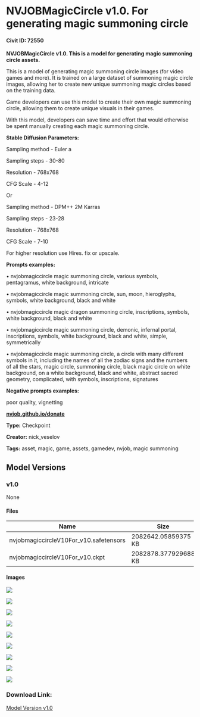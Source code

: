 # NVJOBMagicCircle v1.0. For generating magic summoning circle

#### Civit ID: 72550

<p><strong>NVJOBMagicCircle v1.0. This is a model for generating magic summoning circle assets.</strong></p><p>This is a model of generating magic summoning circle images (for video games and more). It is trained on a large dataset of summoning magic circle images, allowing her to create new unique summoning magic circles based on the training data.</p><p>Game developers can use this model to create their own magic summoning circle, allowing them to create unique visuals in their games.</p><p>With this model, developers can save time and effort that would otherwise be spent manually creating each magic summoning circle.</p><p><strong>Stable Diffusion Parameters:</strong></p><p>Sampling method - Euler a</p><p>Sampling steps - 30-80</p><p>Resolution - 768x768</p><p>CFG Scale - 4-12</p><p>Or</p><p>Sampling method - DPM++ 2M Karras</p><p>Sampling steps - 23-28</p><p>Resolution - 768x768</p><p>CFG Scale - 7-10</p><p>For higher resolution use Hires. fix or upscale.</p><p><strong>Prompts examples:</strong></p><p>• nvjobmagiccircle magic summoning circle, various symbols, pentagramus, white background, intricate</p><p>• nvjobmagiccircle magic summoning circle, sun, moon, hieroglyphs, symbols, white background, black and white</p><p>• nvjobmagiccircle magic dragon summoning circle, inscriptions, symbols, white background, black and white</p><p>• nvjobmagiccircle magic summoning circle, demonic, infernal portal, inscriptions, symbols, white background, black and white, simple, symmetrically</p><p>• nvjobmagiccircle magic summoning circle, a circle with many different symbols in it, including the names of all the zodiac signs and the numbers of all the stars, magic circle, summoning circle, black magic circle on white background, on a white background, black and white, abstract sacred geometry, complicated, with symbols, inscriptions, signatures</p><p><strong>Negative prompts examples:</strong></p><p>poor quality, vignetting</p><p><a target="_blank" rel="ugc" href="http://nvjob.github.io/donate"><strong>nvjob.github.io/donate</strong></a></p><p></p>

**Type:** Checkpoint

**Creator:** nick_veselov

**Tags:** asset, magic, game, assets, gamedev, nvjob, magic summoning

## Model Versions

### v1.0

None

#### Files

| Name | Size | Type | Format | Download Url | AutoV1 | AutoV2 | SHA256 | CRC32 | BLAKE3 |
| --- | --- | --- | --- | --- | --- | --- | --- | --- | --- |
| nvjobmagiccircleV10For_v10.safetensors | 2082642.05859375 KB | Model | SafeTensor | https://civitai.com/api/download/models/77286 | B13930B7 | D8034D8696 | D8034D869645A4762228342C1E8580CD383D317104B960016F72D39B92020059 | F81F4261 | F4AE83C6E60BA938A6CA4310558C4625C58D37B47A25A4EF9D38BDF1C1DC6373 |
| nvjobmagiccircleV10For_v10.ckpt | 2082878.377929688 KB | Model | PickleTensor | https://civitai.com/api/download/models/77286?type=Model&format=PickleTensor&size=pruned&fp=fp16 | 993F2358 | 9254EC63FE | 9254EC63FE8A2823917E8AF1254E98CA551673FFB9D8A66ED80DA7BDE0730512 | 5D197496 | 5A286724981778241C63D1A0940430590F03DA0B09FF6CE5D6E00EB3AB2821FE |

#### Images

<p><img src="https://image.civitai.com/xG1nkqKTMzGDvpLrqFT7WA/a443d515-49d8-4205-915d-e7b3f675f998/width=450/866823.jpeg" /></p>

<p><img src="https://image.civitai.com/xG1nkqKTMzGDvpLrqFT7WA/12854832-bf68-4494-abfe-9d128fd92c26/width=450/866820.jpeg" /></p>

<p><img src="https://image.civitai.com/xG1nkqKTMzGDvpLrqFT7WA/a44f09e4-1e2b-4390-9b17-17469b73d2a2/width=450/866778.jpeg" /></p>

<p><img src="https://image.civitai.com/xG1nkqKTMzGDvpLrqFT7WA/a2409c75-f7ab-42f4-937e-6578527d5654/width=450/866761.jpeg" /></p>

<p><img src="https://image.civitai.com/xG1nkqKTMzGDvpLrqFT7WA/77213460-4454-45c8-a5ca-a57c5923aae5/width=450/866839.jpeg" /></p>

<p><img src="https://image.civitai.com/xG1nkqKTMzGDvpLrqFT7WA/2791c1b0-7335-4b05-9056-1b3de95db990/width=450/866762.jpeg" /></p>

<p><img src="https://image.civitai.com/xG1nkqKTMzGDvpLrqFT7WA/e90a9441-adbc-417c-81ca-dbe26b89ed0d/width=450/866763.jpeg" /></p>

<p><img src="https://image.civitai.com/xG1nkqKTMzGDvpLrqFT7WA/f2dffa42-ac07-4d1c-af4a-b0f952e85d62/width=450/866765.jpeg" /></p>

<p><img src="https://image.civitai.com/xG1nkqKTMzGDvpLrqFT7WA/6d497c02-f5e1-4770-a859-5269db92bddf/width=450/866768.jpeg" /></p>

### Download Link:

[Model Version v1.0](https://civitai.com/api/download/models/77286)

